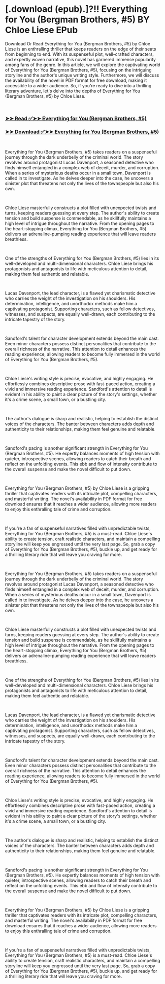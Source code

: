 # [.download (epub).]?!! Everything for You (Bergman Brothers, #5) BY Chloe Liese EPub

<p>Download Or Read Everything for You (Bergman Brothers, #5) by Chloe Liese is an enthralling thriller that keeps readers on the edge of their seats from beginning to end. With its suspenseful plot, well-crafted characters, and expertly woven narrative, this novel has garnered immense popularity among fans of the genre. In this article, we will explore the captivating world of Everything for You (Bergman Brothers, #5), focusing on the intriguing storyline and the author's unique writing style. Furthermore, we will discuss the availability of the novel in PDF format for free download, making it accessible to a wider audience. So, if you're ready to dive into a thrilling literary adventure, let's delve into the depths of Everything for You (Bergman Brothers, #5) by Chloe Liese.</p>
<p>&nbsp;</p>

### [➤➤ Read ✅➤➤ Everything for You (Bergman Brothers, #5)](https://pdfworldcenter.com/?book=59824159)

### [➤➤ Download ✅➤➤ Everything for You (Bergman Brothers, #5)](https://pdfworldcenter.com/?book=59824159)

<p>&nbsp;</p>
<p>Everything for You (Bergman Brothers, #5) takes readers on a suspenseful journey through the dark underbelly of the criminal world. The story revolves around protagonist Lucas Davenport, a seasoned detective who finds himself entangled in a complex web of deceit, murder, and corruption. When a series of mysterious deaths occur in a small town, Davenport is called in to investigate. As he delves deeper into the case, he uncovers a sinister plot that threatens not only the lives of the townspeople but also his own.</p>
<p>&nbsp;</p>
<p>Chloe Liese masterfully constructs a plot filled with unexpected twists and turns, keeping readers guessing at every step. The author's ability to create tension and build suspense is commendable, as he skillfully maintains a high level of intrigue throughout the narrative. From the opening pages to the heart-stopping climax, Everything for You (Bergman Brothers, #5) delivers an adrenaline-pumping reading experience that will leave readers breathless.</p>
<p>&nbsp;</p>
<p>One of the strengths of Everything for You (Bergman Brothers, #5) lies in its well-developed and multi-dimensional characters. Chloe Liese brings his protagonists and antagonists to life with meticulous attention to detail, making them feel authentic and relatable.</p>
<p>&nbsp;</p>
<p>Lucas Davenport, the lead character, is a flawed yet charismatic detective who carries the weight of the investigation on his shoulders. His determination, intelligence, and unorthodox methods make him a captivating protagonist. Supporting characters, such as fellow detectives, witnesses, and suspects, are equally well-drawn, each contributing to the intricate tapestry of the story.</p>
<p>&nbsp;</p>
<p>Sandford's talent for character development extends beyond the main cast. Even minor characters possess distinct personalities that contribute to the overall richness of the narrative. This attention to detail enhances the reading experience, allowing readers to become fully immersed in the world of Everything for You (Bergman Brothers, #5).</p>
<p>&nbsp;</p>
<p>Chloe Liese's writing style is precise, evocative, and highly engaging. He effortlessly combines descriptive prose with fast-paced action, creating a vivid and immersive reading experience. Sandford's attention to detail is evident in his ability to paint a clear picture of the story's settings, whether it's a crime scene, a small town, or a bustling city.</p>
<p>&nbsp;</p>
<p>The author's dialogue is sharp and realistic, helping to establish the distinct voices of the characters. The banter between characters adds depth and authenticity to their relationships, making them feel genuine and relatable.</p>
<p>&nbsp;</p>
<p>Sandford's pacing is another significant strength in Everything for You (Bergman Brothers, #5). He expertly balances moments of high tension with quieter, introspective scenes, allowing readers to catch their breath and reflect on the unfolding events. This ebb and flow of intensity contribute to the overall suspense and make the novel difficult to put down.</p>
<p>&nbsp;</p>
<p>Everything for You (Bergman Brothers, #5) by Chloe Liese is a gripping thriller that captivates readers with its intricate plot, compelling characters, and masterful writing. The novel's availability in PDF format for free download ensures that it reaches a wider audience, allowing more readers to enjoy this enthralling tale of crime and corruption.</p>
<p>&nbsp;</p>
<p>If you're a fan of suspenseful narratives filled with unpredictable twists, Everything for You (Bergman Brothers, #5) is a must-read. Chloe Liese's ability to create tension, craft realistic characters, and maintain a compelling storyline will keep you engrossed until the very last page. So, grab a copy of Everything for You (Bergman Brothers, #5), buckle up, and get ready for a thrilling literary ride that will leave you craving for more.</p>
<p>&nbsp;</p>
<p>Everything for You (Bergman Brothers, #5) takes readers on a suspenseful journey through the dark underbelly of the criminal world. The story revolves around protagonist Lucas Davenport, a seasoned detective who finds himself entangled in a complex web of deceit, murder, and corruption. When a series of mysterious deaths occur in a small town, Davenport is called in to investigate. As he delves deeper into the case, he uncovers a sinister plot that threatens not only the lives of the townspeople but also his own.</p>
<p>&nbsp;</p>
<p>Chloe Liese masterfully constructs a plot filled with unexpected twists and turns, keeping readers guessing at every step. The author's ability to create tension and build suspense is commendable, as he skillfully maintains a high level of intrigue throughout the narrative. From the opening pages to the heart-stopping climax, Everything for You (Bergman Brothers, #5) delivers an adrenaline-pumping reading experience that will leave readers breathless.</p>
<p>&nbsp;</p>
<p>One of the strengths of Everything for You (Bergman Brothers, #5) lies in its well-developed and multi-dimensional characters. Chloe Liese brings his protagonists and antagonists to life with meticulous attention to detail, making them feel authentic and relatable.</p>
<p>&nbsp;</p>
<p>Lucas Davenport, the lead character, is a flawed yet charismatic detective who carries the weight of the investigation on his shoulders. His determination, intelligence, and unorthodox methods make him a captivating protagonist. Supporting characters, such as fellow detectives, witnesses, and suspects, are equally well-drawn, each contributing to the intricate tapestry of the story.</p>
<p>&nbsp;</p>
<p>Sandford's talent for character development extends beyond the main cast. Even minor characters possess distinct personalities that contribute to the overall richness of the narrative. This attention to detail enhances the reading experience, allowing readers to become fully immersed in the world of Everything for You (Bergman Brothers, #5).</p>
<p>&nbsp;</p>
<p>Chloe Liese's writing style is precise, evocative, and highly engaging. He effortlessly combines descriptive prose with fast-paced action, creating a vivid and immersive reading experience. Sandford's attention to detail is evident in his ability to paint a clear picture of the story's settings, whether it's a crime scene, a small town, or a bustling city.</p>
<p>&nbsp;</p>
<p>The author's dialogue is sharp and realistic, helping to establish the distinct voices of the characters. The banter between characters adds depth and authenticity to their relationships, making them feel genuine and relatable.</p>
<p>&nbsp;</p>
<p>Sandford's pacing is another significant strength in Everything for You (Bergman Brothers, #5). He expertly balances moments of high tension with quieter, introspective scenes, allowing readers to catch their breath and reflect on the unfolding events. This ebb and flow of intensity contribute to the overall suspense and make the novel difficult to put down.</p>
<p>&nbsp;</p>
<p>Everything for You (Bergman Brothers, #5) by Chloe Liese is a gripping thriller that captivates readers with its intricate plot, compelling characters, and masterful writing. The novel's availability in PDF format for free download ensures that it reaches a wider audience, allowing more readers to enjoy this enthralling tale of crime and corruption.</p>
<p>&nbsp;</p>
<p>If you're a fan of suspenseful narratives filled with unpredictable twists, Everything for You (Bergman Brothers, #5) is a must-read. Chloe Liese's ability to create tension, craft realistic characters, and maintain a compelling storyline will keep you engrossed until the very last page. So, grab a copy of Everything for You (Bergman Brothers, #5), buckle up, and get ready for a thrilling literary ride that will leave you craving for more.</p>
<p>&nbsp;</p>
